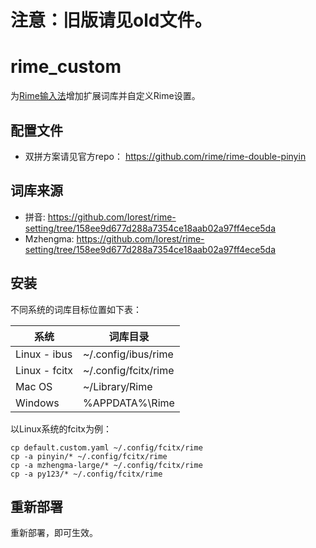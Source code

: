 
注意：旧版请见old文件。
======


rime_custom
======
为[Rime输入法](http://rime.im/)增加扩展词库并自定义Rime设置。


## 配置文件
* 双拼方案请见官方repo： https://github.com/rime/rime-double-pinyin


## 词库来源
* 拼音: https://github.com/Iorest/rime-setting/tree/158ee9d677d288a7354ce18aab02a97ff4ece5da
* Mzhengma: https://github.com/Iorest/rime-setting/tree/158ee9d677d288a7354ce18aab02a97ff4ece5da


## 安装
不同系统的词库目标位置如下表：

| 系统   |    词库目录         |
|--------|---------------------|
| Linux - ibus  | ~/.config/ibus/rime |
| Linux - fcitx | ~/.config/fcitx/rime |
| Mac OS | ~/Library/Rime      |
|Windows | %APPDATA%\Rime      |

以Linux系统的fcitx为例：
```shell
cp default.custom.yaml ~/.config/fcitx/rime
cp -a pinyin/* ~/.config/fcitx/rime
cp -a mzhengma-large/* ~/.config/fcitx/rime
cp -a py123/* ~/.config/fcitx/rime
```

## 重新部署
重新部署，即可生效。




